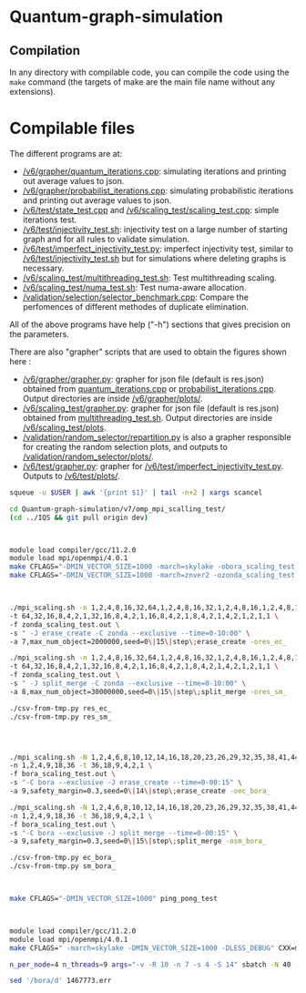 # Quantum-graph-simulation

## Compilation

In any directory with compilable code, you can compile the code using the `make` command (the targets of make are the main file name without any extensions).

# Compilable files

The different programs are at:

-   [/v6/grapher/quantum_iterations.cpp][]: simulating iterations and printing out average values to json.
-   [/v6/grapher/probabilist_iterations.cpp][]: simulating probabilistic iterations and printing out average values to json.
-   [/v6/test/state_test.cpp][] and [/v6/scaling_test/scaling_test.cpp][]: simple iterations test.
-   [/v6/test/injectivity_test.sh][]: injectivity test on a large number of starting graph and for all rules to validate simulation.
-   [/v6/test/imperfect_injectivity_test.py][]: imperfect injectivity test, similar to [/v6/test/injectivity_test.sh][] but for simulations where deleting graphs is necessary.
-   [/v6/scaling_test/multithreading_test.sh][]: Test multithreading scaling.
-   [/v6/scaling_test/numa_test.sh][]: Test numa-aware allocation.
-   [/validation/selection/selector_benchmark.cpp][]: Compare the perfomences of different methodes of duplicate elimination.

All of the above programs have help ("-h") sections that gives precision
on the parameters.

There are also "grapher" scripts that are used to obtain the figures
shown here :

-   [/v6/grapher/grapher.py][]: grapher for json file (default is res.json) obtained from [quantum_iterations.cpp] or [probabilist_iterations.cpp]. Output directories are inside [/v6/grapher/plots/].
-   [/v6/scaling_test/grapher.py][]: grapher for json file (default is res.json) obtained from [multithreading_test.sh]. Output directories are inside [/v6/scaling_test/plots].
-   [/validation/random_selector/repartition.py] is also a grapher responsible for creating the random selection plots, and outputs to [/validation/random_selector/plots/].
-   [/v6/test/grapher.py][]: grapher for [/v6/test/imperfect_injectivity_test.py]. Outputs to [/v6/test/plots/].

  [/v6/grapher/grapher.py]: ./v6/grapher/grapher.py
  [quantum_iterations.cpp]: ./v6/grapher/quantum_iterations.cpp
  [probabilist_iterations.cpp]: ./v6/grapher/probabilist_iterations.cpp
  [/v6/grapher/plots/]: ./v6/grapher/plots/
  [/v6/scaling_test/grapher.py]: ./v6/scaling_test/grapher.py
  [multithreading_test.sh]: ./v6/scaling_test/multithreading_test.sh
  [/v6/scaling_test/plots]: ./v6/scaling_test/plots/
  [/validation/random_selector/repartition.py]: ./validation/random_selector/repartition.py
  [/validation/random_selector/plots/]: ./validation/random_selector/plots/
  [/v6/test/grapher.py]: ./v6/test/grapher.py
  [/v6/test/imperfect_injectivity_test.py]: ./v6/test/imperfect_injectivity_test.py
  [/v6/test/plots/]: ./v6/test/plots/
  [/v6/grapher/quantum_iterations.cpp]: ./v6/grapher/quantum_iterations.cpp
  [/v6/grapher/probabilist_iterations.cpp]: ./v6/grapher/probabilist_iterations.cpp
  [/v6/test/state_test.cpp]: ./v6/test/state_test.cpp
  [/v6/scaling_test/scaling_test.cpp]: ./v6/scaling_test/scaling_test.cpp
  [/v6/test/injectivity_test.sh]: ./v6/test/injectivity_test.sh
  [/v6/test/imperfect_injectivity_test.py]: ./v6/test/imperfect_injectivity_test.py
  [/v6/scaling_test/multithreading_test.sh]: ./v6/scaling_test/multithreading_test.sh
  [/v6/scaling_test/numa_test.sh]: ./v6/scaling_test/numa_test.sh
  [/validation/selection/selector_benchmark.cpp]: ./validation/selection/selector_benchmark.cpp

  ```bash
squeue -u $USER | awk '{print $1}' | tail -n+2 | xargs scancel

cd Quantum-graph-simulation/v7/omp_mpi_scalling_test/
(cd ../IQS && git pull origin dev)



module load compiler/gcc/11.2.0
module load mpi/openmpi/4.0.1
make CFLAGS="-DMIN_VECTOR_SIZE=1000 -march=skylake -obora_scaling_test.out" CXX=mpic++
make CFLAGS="-DMIN_VECTOR_SIZE=1000 -march=znver2 -ozonda_scaling_test.out" CXX=mpic++



./mpi_scaling.sh -n 1,2,4,8,16,32,64,1,2,4,8,16,32,1,2,4,8,16,1,2,4,8,1,2,4,1,2,1 \
  -t 64,32,16,8,4,2,1,32,16,8,4,2,1,16,8,4,2,1,8,4,2,1,4,2,1,2,1,1 \
  -f zonda_scaling_test.out \
  -s " -J erase_create -C zonda --exclusive --time=0-10:00" \
  -a 7,max_num_object=2000000,seed=0\|15\|step\;erase_create -ores_ec_

./mpi_scaling.sh -n 1,2,4,8,16,32,64,1,2,4,8,16,32,1,2,4,8,16,1,2,4,8,1,2,4,1,2,1 \
  -t 64,32,16,8,4,2,1,32,16,8,4,2,1,16,8,4,2,1,8,4,2,1,4,2,1,2,1,1 \
  -f zonda_scaling_test.out \
  -s " -J split_merge -C zonda --exclusive --time=0-10:00" \
  -a 8,max_num_object=30000000,seed=0\|15\|step\;split_merge -ores_sm_

./csv-from-tmp.py res_ec_
./csv-from-tmp.py res_sm_




./mpi_scaling.sh -N 1,2,4,6,8,10,12,14,16,18,20,23,26,29,32,35,38,41,44 \
  -n 1,2,4,9,18,36 -t 36,18,9,4,2,1 \
  -f bora_scaling_test.out \
  -s "-C bora --exclusive -J erase_create --time=0-00:15" \
  -a 9,safety_margin=0.3,seed=0\|14\|step\;erase_create -oec_bora_

./mpi_scaling.sh -N 1,2,4,6,8,10,12,14,16,18,20,23,26,29,32,35,38,41,44 \
  -n 1,2,4,9,18,36 -t 36,18,9,4,2,1 \
  -f bora_scaling_test.out \
  -s "-C bora --exclusive -J split_merge --time=0-00:15" \
  -a 9,safety_margin=0.3,seed=0\|15\|step\;split_merge -osm_bora_

./csv-from-tmp.py ec_bora_
./csv-from-tmp.py sm_bora_



make CFLAGS="-DMIN_VECTOR_SIZE=1000" ping_pong_test



module load compiler/gcc/11.2.0
module load mpi/openmpi/4.0.1
make CFLAGS=" -march=skylake -DMIN_VECTOR_SIZE=1000 -DLESS_DEBUG" CXX=mpic++ mpi_ping_pong_test

n_per_node=4 n_threads=9 args="-v -R 10 -n 7 -s 4 -S 14" sbatch -N 40 --time=0-03:00:00 --exclusive -C bora slurm.sh

sed '/bora/d' 1467773.err
```